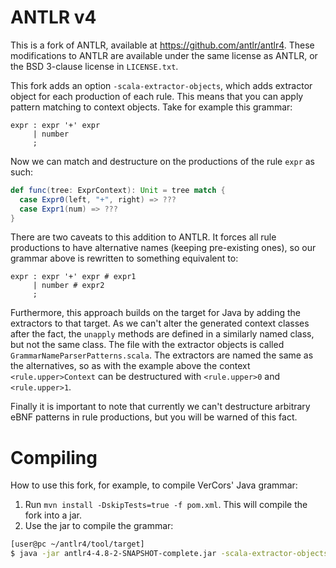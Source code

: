 # ANTLR v4
This is a fork of ANTLR, available at <https://github.com/antlr/antlr4>. These modifications to ANTLR are available under the same license as ANTLR, or the BSD 3-clause license in `LICENSE.txt`.

This fork adds an option `-scala-extractor-objects`, which adds extractor object for each production of each rule. This means that you can apply pattern matching to context objects. Take for example this grammar:

```antlrv4
expr : expr '+' expr
     | number
     ;
```

Now we can match and destructure on the productions of the rule `expr` as such:

```scala
def func(tree: ExprContext): Unit = tree match {
  case Expr0(left, "+", right) => ???
  case Expr1(num) => ???
}
```

There are two caveats to this addition to ANTLR. It forces all rule productions to have alternative names (keeping pre-existing ones), so our grammar above is rewritten to something equivalent to:

```antlrv4
expr : expr '+' expr # expr1
     | number # expr2
     ;
```

Furthermore, this approach builds on the target for Java by adding the extractors to that target. As we can't alter the generated context classes after the fact, the `unapply` methods are defined in a similarly named class, but not the same class. The file with the extractor objects is called `GrammarNameParserPatterns.scala`. The extractors are named the same as the alternatives, so as with the example above the context `<rule.upper>Context` can be destructured with `<rule.upper>0` and `<rule.upper>1`.

Finally it is important to note that currently we can't destructure arbitrary eBNF patterns in rule productions, but you will be warned of this fact.

# Compiling

How to use this fork, for example, to compile VerCors' Java grammar:

1. Run `mvn install -DskipTests=true -f pom.xml`. This will compile the fork into a jar.
2. Use the jar to compile the grammar: 
```bash
[user@pc ~/antlr4/tool/target]
$ java -jar antlr4-4.8-2-SNAPSHOT-complete.jar -scala-extractor-objects -lib ~/vercors/parsers/lib/antlr4/  ~/vercors/parsers/src/main/antlr4/JavaParser.g4
```
